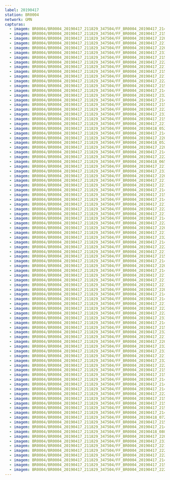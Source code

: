 ```yaml
---
label: 20190417
station: BR0004
network: GMN
capturas:
  - imagem: BR0004/BR0004_20190417_211829_347504/FF_BR0004_20190417_214634_113_0029440.fits_maxpixel.jpg
  - imagem: BR0004/BR0004_20190417_211829_347504/FF_BR0004_20190417_215258_018_0036352.fits_maxpixel.jpg
  - imagem: BR0004/BR0004_20190417_211829_347504/FF_BR0004_20190417_220203_108_0046336.fits_maxpixel.jpg
  - imagem: BR0004/BR0004_20190417_211829_347504/FF_BR0004_20190417_221847_418_0063744.fits_maxpixel.jpg
  - imagem: BR0004/BR0004_20190417_211829_347504/FF_BR0004_20190417_220319_014_0047616.fits_maxpixel.jpg
  - imagem: BR0004/BR0004_20190417_211829_347504/FF_BR0004_20190417_233313_578_0097024.fits_maxpixel.jpg
  - imagem: BR0004/BR0004_20190417_211829_347504/FF_BR0004_20190417_215745_686_0041472.fits_maxpixel.jpg
  - imagem: BR0004/BR0004_20190417_211829_347504/FF_BR0004_20190417_222354_154_0068864.fits_maxpixel.jpg
  - imagem: BR0004/BR0004_20190417_211829_347504/FF_BR0004_20190417_221633_709_0061440.fits_maxpixel.jpg
  - imagem: BR0004/BR0004_20190417_211829_347504/FF_BR0004_20190417_215056_937_0034048.fits_maxpixel.jpg
  - imagem: BR0004/BR0004_20190417_211829_347504/FF_BR0004_20190417_221621_028_0061184.fits_maxpixel.jpg
  - imagem: BR0004/BR0004_20190417_211829_347504/FF_BR0004_20190417_222734_737_0072960.fits_maxpixel.jpg
  - imagem: BR0004/BR0004_20190417_211829_347504/FF_BR0004_20190417_215107_843_0034304.fits_maxpixel.jpg
  - imagem: BR0004/BR0004_20190417_211829_347504/FF_BR0004_20190417_214457_075_0027648.fits_maxpixel.jpg
  - imagem: BR0004/BR0004_20190417_211829_347504/FF_BR0004_20190417_232813_838_0091136.fits_maxpixel.jpg
  - imagem: BR0004/BR0004_20190417_211829_347504/FF_BR0004_20190417_214855_019_0032000.fits_maxpixel.jpg
  - imagem: BR0004/BR0004_20190417_211829_347504/FF_BR0004_20190417_215202_888_0035328.fits_maxpixel.jpg
  - imagem: BR0004/BR0004_20190417_211829_347504/FF_BR0004_20190417_222251_397_0067840.fits_maxpixel.jpg
  - imagem: BR0004/BR0004_20190417_211829_347504/FF_BR0004_20190417_233253_167_0096512.fits_maxpixel.jpg
  - imagem: BR0004/BR0004_20190417_211829_347504/FF_BR0004_20190417_215851_673_0042752.fits_maxpixel.jpg
  - imagem: BR0004/BR0004_20190417_211829_347504/FF_BR0004_20190417_221051_051_0055296.fits_maxpixel.jpg
  - imagem: BR0004/BR0004_20190417_211829_347504/FF_BR0004_20190418_052716_045_0468480.fits_maxpixel.jpg
  - imagem: BR0004/BR0004_20190417_211829_347504/FF_BR0004_20190417_214342_412_0026112.fits_maxpixel.jpg
  - imagem: BR0004/BR0004_20190417_211829_347504/FF_BR0004_20190417_220417_745_0048640.fits_maxpixel.jpg
  - imagem: BR0004/BR0004_20190417_211829_347504/FF_BR0004_20190418_052702_933_0468224.fits_maxpixel.jpg
  - imagem: BR0004/BR0004_20190417_211829_347504/FF_BR0004_20190417_220405_864_0048384.fits_maxpixel.jpg
  - imagem: BR0004/BR0004_20190417_211829_347504/FF_BR0004_20190417_214529_997_0028160.fits_maxpixel.jpg
  - imagem: BR0004/BR0004_20190417_211829_347504/FF_BR0004_20190417_222426_495_0069632.fits_maxpixel.jpg
  - imagem: BR0004/BR0004_20190417_211829_347504/FF_BR0004_20190418_065125_549_0534528.fits_maxpixel.jpg
  - imagem: BR0004/BR0004_20190417_211829_347504/FF_BR0004_20190417_221317_269_0058112.fits_maxpixel.jpg
  - imagem: BR0004/BR0004_20190417_211829_347504/FF_BR0004_20190417_233519_788_0099328.fits_maxpixel.jpg
  - imagem: BR0004/BR0004_20190417_211829_347504/FF_BR0004_20190417_220119_414_0045568.fits_maxpixel.jpg
  - imagem: BR0004/BR0004_20190417_211829_347504/FF_BR0004_20190417_221338_727_0058368.fits_maxpixel.jpg
  - imagem: BR0004/BR0004_20190417_211829_347504/FF_BR0004_20190417_221610_609_0060928.fits_maxpixel.jpg
  - imagem: BR0004/BR0004_20190417_211829_347504/FF_BR0004_20190417_214833_575_0031488.fits_maxpixel.jpg
  - imagem: BR0004/BR0004_20190417_211829_347504/FF_BR0004_20190417_215118_858_0034560.fits_maxpixel.jpg
  - imagem: BR0004/BR0004_20190417_211829_347504/FF_BR0004_20190417_214132_275_0023808.fits_maxpixel.jpg
  - imagem: BR0004/BR0004_20190417_211829_347504/FF_BR0004_20190417_221918_207_0064256.fits_maxpixel.jpg
  - imagem: BR0004/BR0004_20190417_211829_347504/FF_BR0004_20190417_222416_123_0069376.fits_maxpixel.jpg
  - imagem: BR0004/BR0004_20190417_211829_347504/FF_BR0004_20190417_221537_857_0060416.fits_maxpixel.jpg
  - imagem: BR0004/BR0004_20190417_211829_347504/FF_BR0004_20190417_214611_927_0028928.fits_maxpixel.jpg
  - imagem: BR0004/BR0004_20190417_211829_347504/FF_BR0004_20190417_222446_977_0069888.fits_maxpixel.jpg
  - imagem: BR0004/BR0004_20190417_211829_347504/FF_BR0004_20190417_220308_630_0047360.fits_maxpixel.jpg
  - imagem: BR0004/BR0004_20190417_211829_347504/FF_BR0004_20190417_221225_747_0057088.fits_maxpixel.jpg
  - imagem: BR0004/BR0004_20190417_211829_347504/FF_BR0004_20190417_232905_466_0092160.fits_maxpixel.jpg
  - imagem: BR0004/BR0004_20190417_211829_347504/FF_BR0004_20190417_214228_005_0024832.fits_maxpixel.jpg
  - imagem: BR0004/BR0004_20190417_211829_347504/FF_BR0004_20190417_222456_772_0070144.fits_maxpixel.jpg
  - imagem: BR0004/BR0004_20190417_211829_347504/FF_BR0004_20190417_221411_899_0058880.fits_maxpixel.jpg
  - imagem: BR0004/BR0004_20190417_211829_347504/FF_BR0004_20190417_215152_259_0035072.fits_maxpixel.jpg
  - imagem: BR0004/BR0004_20190417_211829_347504/FF_BR0004_20190417_214540_557_0028416.fits_maxpixel.jpg
  - imagem: BR0004/BR0004_20190417_211829_347504/FF_BR0004_20190417_220332_780_0047872.fits_maxpixel.jpg
  - imagem: BR0004/BR0004_20190417_211829_347504/FF_BR0004_20190417_214739_710_0030464.fits_maxpixel.jpg
  - imagem: BR0004/BR0004_20190417_211829_347504/FF_BR0004_20190417_221938_240_0064768.fits_maxpixel.jpg
  - imagem: BR0004/BR0004_20190417_211829_347504/FF_BR0004_20190417_221349_613_0058624.fits_maxpixel.jpg
  - imagem: BR0004/BR0004_20190417_211829_347504/FF_BR0004_20190417_221928_213_0064512.fits_maxpixel.jpg
  - imagem: BR0004/BR0004_20190417_211829_347504/FF_BR0004_20190417_220005_723_0044032.fits_maxpixel.jpg
  - imagem: BR0004/BR0004_20190417_211829_347504/FF_BR0004_20190417_214844_656_0031744.fits_maxpixel.jpg
  - imagem: BR0004/BR0004_20190417_211829_347504/FF_BR0004_20190417_214750_966_0030720.fits_maxpixel.jpg
  - imagem: BR0004/BR0004_20190417_211829_347504/FF_BR0004_20190417_221715_863_0062208.fits_maxpixel.jpg
  - imagem: BR0004/BR0004_20190417_211829_347504/FF_BR0004_20190417_222050_024_0066048.fits_maxpixel.jpg
  - imagem: BR0004/BR0004_20190417_211829_347504/FF_BR0004_20190417_222708_333_0072448.fits_maxpixel.jpg
  - imagem: BR0004/BR0004_20190417_211829_347504/FF_BR0004_20190417_233303_158_0096768.fits_maxpixel.jpg
  - imagem: BR0004/BR0004_20190417_211829_347504/FF_BR0004_20190417_214217_383_0024576.fits_maxpixel.jpg
  - imagem: BR0004/BR0004_20190417_211829_347504/FF_BR0004_20190417_215023_912_0033536.fits_maxpixel.jpg
  - imagem: BR0004/BR0004_20190417_211829_347504/FF_BR0004_20190417_232844_566_0091904.fits_maxpixel.jpg
  - imagem: BR0004/BR0004_20190417_211829_347504/FF_BR0004_20190417_221246_566_0057344.fits_maxpixel.jpg
  - imagem: BR0004/BR0004_20190417_211829_347504/FF_BR0004_20190417_220343_820_0048128.fits_maxpixel.jpg
  - imagem: BR0004/BR0004_20190417_211829_347504/FF_BR0004_20190417_232834_102_0091648.fits_maxpixel.jpg
  - imagem: BR0004/BR0004_20190417_211829_347504/FF_BR0004_20190417_233509_024_0099072.fits_maxpixel.jpg
  - imagem: BR0004/BR0004_20190417_211829_347504/FF_BR0004_20190417_221549_845_0060672.fits_maxpixel.jpg
  - imagem: BR0004/BR0004_20190417_211829_347504/FF_BR0004_20190417_232823_811_0091392.fits_maxpixel.jpg
  - imagem: BR0004/BR0004_20190417_211829_347504/FF_BR0004_20190417_222029_649_0065792.fits_maxpixel.jpg
  - imagem: BR0004/BR0004_20190417_211829_347504/FF_BR0004_20190417_215129_696_0034816.fits_maxpixel.jpg
  - imagem: BR0004/BR0004_20190417_211829_347504/FF_BR0004_20190417_215034_886_0033792.fits_maxpixel.jpg
  - imagem: BR0004/BR0004_20190417_211829_347504/FF_BR0004_20190417_214204_087_0024320.fits_maxpixel.jpg
  - imagem: BR0004/BR0004_20190417_211829_347504/FF_BR0004_20190417_214801_512_0030976.fits_maxpixel.jpg
  - imagem: BR0004/BR0004_20190417_211829_347504/FF_BR0004_20190417_214822_882_0031232.fits_maxpixel.jpg
  - imagem: BR0004/BR0004_20190417_211829_347504/FF_BR0004_20190417_222507_062_0070400.fits_maxpixel.jpg
  - imagem: BR0004/BR0004_20190417_211829_347504/FF_BR0004_20190417_215236_081_0035840.fits_maxpixel.jpg
  - imagem: BR0004/BR0004_20190417_211829_347504/FF_BR0004_20190417_215012_823_0033280.fits_maxpixel.jpg
  - imagem: BR0004/BR0004_20190417_211829_347504/FF_BR0004_20190417_215214_156_0035584.fits_maxpixel.jpg
  - imagem: BR0004/BR0004_20190417_211829_347504/FF_BR0004_20190417_214623_722_0029184.fits_maxpixel.jpg
  - imagem: BR0004/BR0004_20190417_211829_347504/FF_BR0004_20190418_072418_766_0569856.fits_maxpixel.jpg
  - imagem: BR0004/BR0004_20190417_211829_347504/FF_BR0004_20190417_215901_816_0043008.fits_maxpixel.jpg
  - imagem: BR0004/BR0004_20190417_211829_347504/FF_BR0004_20190417_214939_277_0032768.fits_maxpixel.jpg
  - imagem: BR0004/BR0004_20190417_211829_347504/FF_BR0004_20190418_080308_490_0611072.fits_maxpixel.jpg
  - imagem: BR0004/BR0004_20190417_211829_347504/FF_BR0004_20190417_220508_123_0049408.fits_maxpixel.jpg
  - imagem: BR0004/BR0004_20190417_211829_347504/FF_BR0004_20190417_233323_654_0097280.fits_maxpixel.jpg
  - imagem: BR0004/BR0004_20190417_211829_347504/FF_BR0004_20190417_221644_640_0061696.fits_maxpixel.jpg
  - imagem: BR0004/BR0004_20190417_211829_347504/FF_BR0004_20190417_222100_207_0066304.fits_maxpixel.jpg
  - imagem: BR0004/BR0004_20190417_211829_347504/FF_BR0004_20190417_222135_405_0066816.fits_maxpixel.jpg
  - imagem: BR0004/BR0004_20190417_211829_347504/FF_BR0004_20190417_214950_754_0033024.fits_maxpixel.jpg
  - imagem: BR0004/BR0004_20190417_211829_347504/FF_BR0004_20190417_215724_102_0041216.fits_maxpixel.jpg
  - imagem: BR0004/BR0004_20190417_211829_347504/FF_BR0004_20190417_222745_132_0073216.fits_maxpixel.jpg
---
```


